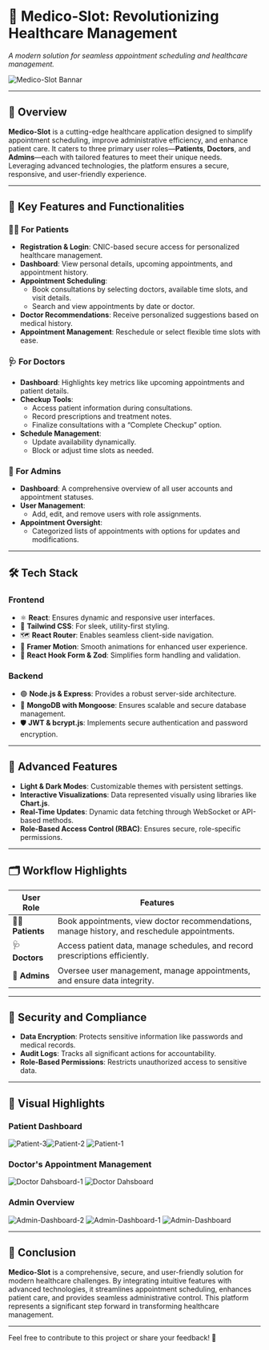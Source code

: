 # 🏥 **Medico-Slot: Revolutionizing Healthcare Management**  

_A modern solution for seamless appointment scheduling and healthcare management._  

![Medico-Slot Bannar](https://github.com/user-attachments/assets/2ede3f56-f8d2-433d-bd4a-86d5718f9050)
  

---

## 🌟 **Overview**  
**Medico-Slot** is a cutting-edge healthcare application designed to simplify appointment scheduling, improve administrative efficiency, and enhance patient care. It caters to three primary user roles—**Patients**, **Doctors**, and **Admins**—each with tailored features to meet their unique needs. Leveraging advanced technologies, the platform ensures a secure, responsive, and user-friendly experience.  

---

## 🔑 **Key Features and Functionalities**  

### 👨‍⚕️ **For Patients**  
- **Registration & Login**: CNIC-based secure access for personalized healthcare management.  
- **Dashboard**: View personal details, upcoming appointments, and appointment history.  
- **Appointment Scheduling**:  
  - Book consultations by selecting doctors, available time slots, and visit details.  
  - Search and view appointments by date or doctor.  
- **Doctor Recommendations**: Receive personalized suggestions based on medical history.  
- **Appointment Management**: Reschedule or select flexible time slots with ease.  

### 🩺 **For Doctors**  
- **Dashboard**: Highlights key metrics like upcoming appointments and patient details.  
- **Checkup Tools**:  
  - Access patient information during consultations.  
  - Record prescriptions and treatment notes.  
  - Finalize consultations with a “Complete Checkup” option.  
- **Schedule Management**:  
  - Update availability dynamically.  
  - Block or adjust time slots as needed.  

### 🔧 **For Admins**  
- **Dashboard**: A comprehensive overview of all user accounts and appointment statuses.  
- **User Management**:  
  - Add, edit, and remove users with role assignments.  
- **Appointment Oversight**:  
  - Categorized lists of appointments with options for updates and modifications.  

---

## 🛠️ **Tech Stack**  

### **Frontend**  
- ⚛️ **React**: Ensures dynamic and responsive user interfaces.  
- 🎨 **Tailwind CSS**: For sleek, utility-first styling.  
- 🗺️ **React Router**: Enables seamless client-side navigation.  
- 🎥 **Framer Motion**: Smooth animations for enhanced user experience.  
- 🧩 **React Hook Form & Zod**: Simplifies form handling and validation.  

### **Backend**  
- 🟢 **Node.js & Express**: Provides a robust server-side architecture.  
- 🍃 **MongoDB with Mongoose**: Ensures scalable and secure database management.  
- 🛡️ **JWT & bcrypt.js**: Implements secure authentication and password encryption.  

---

## 🚀 **Advanced Features**  
- **Light & Dark Modes**: Customizable themes with persistent settings.  
- **Interactive Visualizations**: Data represented visually using libraries like **Chart.js**.  
- **Real-Time Updates**: Dynamic data fetching through WebSocket or API-based methods.  
- **Role-Based Access Control (RBAC)**: Ensures secure, role-specific permissions.  

---

## 🗂️ **Workflow Highlights**  

| **User Role** | **Features**                                                                                   |  
|---------------|-----------------------------------------------------------------------------------------------|  
| 🧑‍💻 **Patients**  | Book appointments, view doctor recommendations, manage history, and reschedule appointments. |  
| 🩺 **Doctors**   | Access patient data, manage schedules, and record prescriptions efficiently.                |  
| 🔧 **Admins**    | Oversee user management, manage appointments, and ensure data integrity.                    |  

---

## 🔐 **Security and Compliance**  
- **Data Encryption**: Protects sensitive information like passwords and medical records.  
- **Audit Logs**: Tracks all significant actions for accountability.  
- **Role-Based Permissions**: Restricts unauthorized access to sensitive data.  

---

## 📸 **Visual Highlights**  

### **Patient Dashboard**  
![Patient-3](https://github.com/user-attachments/assets/bc386880-782a-4645-acab-2f4604b08383)![Patient-2](https://github.com/user-attachments/assets/d928dd0b-920f-415c-b0e7-b6561c32886f)
![Patient-1](https://github.com/user-attachments/assets/9832e155-98a7-4c2f-926f-ed3588e46e1c)


### **Doctor's Appointment Management**  
![Doctor Dahsboard-1](https://github.com/user-attachments/assets/765f9a63-a1bb-47e6-b35f-846e7037aa55)
![Doctor Dahsboard](https://github.com/user-attachments/assets/980cd916-11f7-4beb-967b-a7e9cbae24d3)


### **Admin Overview**  
![Admin-Dashboard-2](https://github.com/user-attachments/assets/04be871f-c5ef-4237-8648-d2f489a7df2c)
![Admin-Dashboard-1](https://github.com/user-attachments/assets/caf64571-073b-4c6a-9c7d-68b18f52b97d)
![Admin-Dashboard](https://github.com/user-attachments/assets/4f1730b3-d3d8-474c-8b4d-3c030598ba1d)


---

## 🌟 **Conclusion**  
**Medico-Slot** is a comprehensive, secure, and user-friendly solution for modern healthcare challenges. By integrating intuitive features with advanced technologies, it streamlines appointment scheduling, enhances patient care, and provides seamless administrative control. This platform represents a significant step forward in transforming healthcare management.  

---

Feel free to contribute to this project or share your feedback! 🚀  
